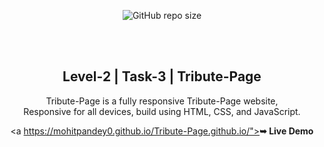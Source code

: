 <div align="center">
  
  ![GitHub repo size](https://mohitpandey0.github.io/Tribute-Page.github.io/)
 
  <br />
  <br />

  <h2 align="center">Level-2 | Task-3 | Tribute-Page</h2>

  Tribute-Page is a fully responsive Tribute-Page website, <br />Responsive for all devices, build using HTML, CSS, and JavaScript.

  <a https://mohitpandey0.github.io/Tribute-Page.github.io/"><strong>➥ Live Demo</strong></a>

</div>

